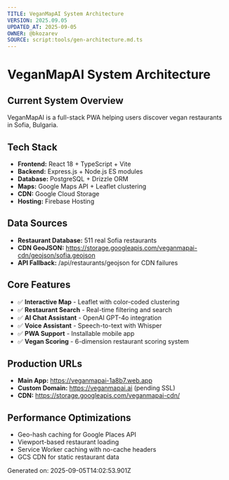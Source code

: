 ```yaml
---
TITLE: VeganMapAI System Architecture
VERSION: 2025.09.05
UPDATED_AT: 2025-09-05
OWNER: @bkozarev
SOURCE: script:tools/gen-architecture.md.ts
---
```


# VeganMapAI System Architecture

## Current System Overview
VeganMapAI is a full-stack PWA helping users discover vegan restaurants in Sofia, Bulgaria.

## Tech Stack
- **Frontend:** React 18 + TypeScript + Vite
- **Backend:** Express.js + Node.js ES modules
- **Database:** PostgreSQL + Drizzle ORM
- **Maps:** Google Maps API + Leaflet clustering
- **CDN:** Google Cloud Storage
- **Hosting:** Firebase Hosting

## Data Sources
- **Restaurant Database:** 511 real Sofia restaurants
- **CDN GeoJSON:** https://storage.googleapis.com/veganmapai-cdn/geojson/sofia.geojson
- **API Fallback:** /api/restaurants/geojson for CDN failures

## Core Features
- ✅ **Interactive Map** - Leaflet with color-coded clustering
- ✅ **Restaurant Search** - Real-time filtering and search
- ✅ **AI Chat Assistant** - OpenAI GPT-4o integration
- ✅ **Voice Assistant** - Speech-to-text with Whisper
- ✅ **PWA Support** - Installable mobile app
- ✅ **Vegan Scoring** - 6-dimension restaurant scoring system

## Production URLs
- **Main App:** https://veganmapai-1a8b7.web.app
- **Custom Domain:** https://veganmapai.ai (pending SSL)
- **CDN:** https://storage.googleapis.com/veganmapai-cdn/

## Performance Optimizations
- Geo-hash caching for Google Places API
- Viewport-based restaurant loading
- Service Worker caching with no-cache headers
- GCS CDN for static restaurant data

Generated on: 2025-09-05T14:02:53.901Z
